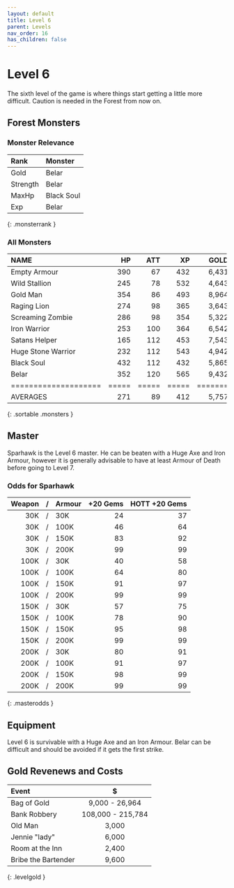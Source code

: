 ```yaml
---
layout: default
title: Level 6
parent: Levels
nav_order: 16
has_children: false
---
```

# Level 6

The sixth level of the game is where things start getting a little more difficult. Caution is needed in the Forest from now on.

## Forest Monsters

### Monster Relevance

| Rank     | Monster    |
|:---------|:-----------|
| Gold     | Belar      |
| Strength | Belar      |
| MaxHp    | Black Soul |
| Exp      | Belar      |
{: .monsterrank }
  
### All Monsters

| NAME               |  HP | ATT |  XP |  GOLD | RARE | WEAPON                     | 
|:-------------------|----:|----:|----:|------:|:-----|:---------------------------|
| Empty Armour       | 390 |  67 | 432 | 6,431 | No   | Cutting Wind               | 
| Wild Stallion      | 245 |  78 | 532 | 4,643 | No   | Hoofs                      | 
| Gold Man           | 354 |  86 | 493 | 8,964 | Yes  | Rock Arm                   | 
| Raging Lion        | 274 |  98 | 365 | 3,643 | No   | Teeth And Claws            | 
| Screaming Zombie   | 286 |  98 | 354 | 5,322 | No   | Gaping Mouth Full Of Teeth | 
| Iron Warrior       | 253 | 100 | 364 | 6,542 | No   | 3 Iron                     | 
| Satans Helper      | 165 | 112 | 453 | 7,543 | No   | Pack Of Lies               | 
| Huge Stone Warrior | 232 | 112 | 543 | 4,942 | No   | Rock Fist                  | 
| Black Soul         | 432 | 112 | 432 | 5,865 | No   | Black Candle               | 
| Belar              | 352 | 120 | 565 | 9,432 | No   | Fists Of Rage              | 
|====================|=====|=====|=====|=======|======|============================|
| AVERAGES           | 271 |  89 | 412 | 5,757 |      |                            | 
{: .sortable .monsters }
  
## Master

Sparhawk is the Level 6 master. He can be beaten with a Huge Axe and Iron Armour, however it is generally advisable to have at least Armour of Death before going to Level 7.

### Odds for Sparhawk

| Weapon | / | Armour | +20 Gems | HOTT +20 Gems |
|-------:|:-:|:-------|---------:|--------------:|
|    30K | / | 30K    |       24 |            37 |
|    30K | / | 100K   |       46 |            64 |
|    30K | / | 150K   |       83 |            92 |
|    30K | / | 200K   |       99 |            99 |
|   100K | / | 30K    |       40 |            58 |
|   100K | / | 100K   |       64 |            80 |
|   100K | / | 150K   |       91 |            97 |
|   100K | / | 200K   |       99 |            99 |
|   150K | / | 30K    |       57 |            75 |
|   150K | / | 100K   |       78 |            90 |
|   150K | / | 150K   |       95 |            98 |
|   150K | / | 200K   |       99 |            99 |
|   200K | / | 30K    |       80 |            91 |
|   200K | / | 100K   |       91 |            97 |
|   200K | / | 150K   |       98 |            99 |
|   200K | / | 200K   |       99 |            99 |
{: .masterodds }
  
## Equipment

Level 6 is survivable with a Huge Axe and an Iron Armour. Belar can be difficult and should be avoided if it gets the first strike.

## Gold Revenews and Costs

| Event               | $                 |
|:--------------------|:-----------------:|
| Bag of Gold         | 9,000 - 26,964    |
| Bank Robbery        | 108,000 - 215,784 |
| Old Man             | 3,000             |
| Jennie "lady"       | 6,000             |
| Room at the Inn     | 2,400             |
| Bribe the Bartender | 9,600             |
{: .levelgold }
  

